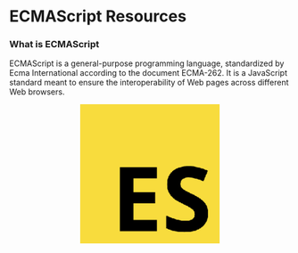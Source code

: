 # ECMAScript Resources
### What is ECMAScript
ECMAScript is a general-purpose programming language, standardized by Ecma International according to the document ECMA-262. It is a JavaScript standard meant to ensure the interoperability of Web pages across different Web browsers. 

<div align="center">
	<code><img height="250" src="https://raw.githubusercontent.com/github/explore/80688e429a7d4ef2fca1e82350fe8e3517d3494d/topics/ECMAScript/ECMAScript.png"></code>
</div>
<div align="center">
